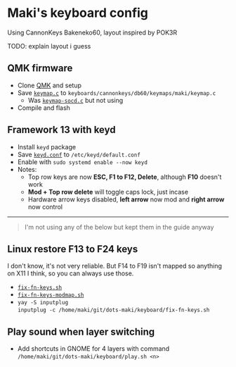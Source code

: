 # Maki's keyboard config

Using CannonKeys Bakeneko60, layout inspired by POK3R

TODO: explain layout i guess

## QMK firmware

-   Clone [QMK](https://docs.qmk.fm/) and setup
-   Save [`keymap.c`](https://raw.githubusercontent.com/makidoll/dots/main/keyboard/keymap.c) to `keyboards/cannonkeys/db60/keymaps/maki/keymap.c`
    -   Was [`keymap-socd.c`](https://raw.githubusercontent.com/makidoll/dots/main/keyboard/keymap-socd.c) but not using
-   Compile and flash

## Framework 13 with keyd

-   Install `keyd` package
-   Save [`keyd.conf`](https://raw.githubusercontent.com/makidoll/dots/main/keyboard/keyd.conf) to `/etc/keyd/default.conf`
-   Enable with `sudo systemd enable --now keyd`
-   Notes:
    -   Top row keys are now **ESC, F1 to F12, Delete**, although **F10** doesn't work
    -   **Mod + Top row delete** will toggle caps lock, just incase
    -   Hardware arrow keys disabled, **left arrow** now mod and **right arrow** now control

---

> I'm not using any of the below but kept them in the guide anyway

## Linux restore F13 to F24 keys

I don't know, it's not very reliable. But F14 to F19 isn't mapped so anything on X11 I think, so you can always use those.

-   [`fix-fn-keys.sh`](https://raw.githubusercontent.com/makidoll/dots/main/keyboard/unused/fix-fn-keys.sh)
-   [`fix-fn-keys-modmap.sh`](https://raw.githubusercontent.com/makidoll/dots/main/keyboard/unused/fix-fn-keys-modmap.sh)
-   `yay -S inputplug`<br>
    `inputplug -c /home/maki/git/dots-maki/keyboard/fix-fn-keys.sh`

## Play sound when layer switching

-   Add shortcuts in GNOME for 4 layers with command<br>
    `/home/maki/git/dots-maki/keyboard/play.sh <n>`
